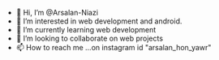 - 👋 Hi, I’m @Arsalan-Niazi
- 👀 I’m interested in web development and android.
- 🌱 I’m currently learning web development
- 💞️ I’m looking to collaborate on web projects
- 📫 How to reach me ...on instagram id "arsalan_hon_yawr"

<!---
Arsalan-Niazi/Arsalan-Niazi is a ✨ special ✨ repository because its `README.md` (this file) appears on your GitHub profile.
You can click the Preview link to take a look at your changes.
--->
